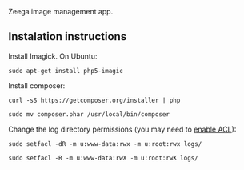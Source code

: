 Zeega image management app. 

## Instalation instructions

Install Imagick. On Ubuntu:

`sudo apt-get install php5-imagic`

Install composer:

`curl -sS https://getcomposer.org/installer | php`

`sudo mv composer.phar /usr/local/bin/composer`

Change the log directory permissions (you may need to [enable ACL](https://help.ubuntu.com/community/FilePermissionsACLs)):

`sudo setfacl -dR -m u:www-data:rwx -m u:root:rwx logs/`

`sudo setfacl -R -m u:www-data:rwX -m u:root:rwX logs/`
